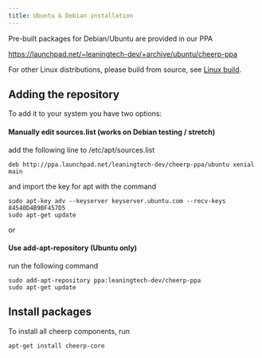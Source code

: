 ```yaml
---
title: Ubuntu & Debian installation
---
```


Pre-built packages for Debian/Ubuntu are provided in our PPA

https://launchpad.net/~leaningtech-dev/+archive/ubuntu/cheerp-ppa

For other Linux distributions, please build from source, see [Linux build](Linux-build-instructions).

## Adding the repository
To add it to your system you have two options:

#### Manually edit sources.list (works on Debian testing / stretch)
add the following line to /etc/apt/sources.list
```
deb http://ppa.launchpad.net/leaningtech-dev/cheerp-ppa/ubuntu xenial main 
```
and import the key for apt with the command
```
sudo apt-key adv --keyserver keyserver.ubuntu.com --recv-keys 84540D4B9BF457D5
sudo apt-get update
```
or
#### Use add-apt-repository (Ubuntu only)
run the following command
```
sudo add-apt-repository ppa:leaningtech-dev/cheerp-ppa
sudo apt-get update
```

## Install packages

To install all cheerp components, run

```
apt-get install cheerp-core
```
